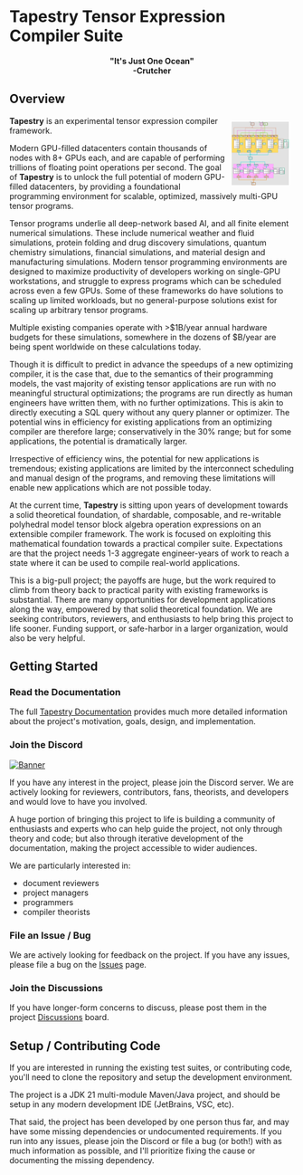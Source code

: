 # Tapestry Tensor Expression Compiler Suite

<center><b>"It's Just One Ocean"<br/>-Crutcher</b></center>

## Overview

<img style="float: right; width: 20%; margin: 10px" alt="linear.relu.4x" src="docs/media/linear.relu.4x.ortho.jpg"/>

**Tapestry** is an experimental tensor expression compiler framework.

Modern GPU-filled datacenters contain thousands of nodes with 8+ GPUs each, and are capable of
performing trillions of floating point operations per second. The goal of **Tapestry** is to unlock
the full potential of modern GPU-filled datacenters, by providing a foundational programming
environment for scalable, optimized, massively multi-GPU tensor programs.

Tensor programs underlie all deep-network based AI, and all finite element numerical simulations.
These include numerical weather and fluid simulations, protein folding and drug discovery
simulations, quantum chemistry simulations, financial simulations, and material design and
manufacturing simulations. Modern tensor programming environments are designed to maximize
productivity of developers working on single-GPU workstations, and struggle to express programs
which can be scheduled across even a few GPUs. Some of these frameworks do have solutions to scaling
up limited workloads, but no general-purpose solutions exist for scaling up arbitrary tensor
programs.

Multiple existing companies operate with >$1B/year annual hardware budgets for these simulations,
somewhere in the dozens of $B/year are being spent worldwide on these calculations today.

Though it is difficult to predict in advance the speedups of a new optimizing compiler, it is the
case that, due to the semantics of their programming models, the vast majority of existing tensor
applications are run with no meaningful structural optimizations; the programs are run directly as
human engineers have written them, with no further optimizations. This is akin to directly executing
a SQL query without any query planner or optimizer. The potential wins in efficiency for existing
applications from an optimizing compiler are therefore large; conservatively in the 30% range; but
for some applications, the potential is dramatically larger.

Irrespective of efficiency wins, the potential for new applications is tremendous; existing
applications are limited by the interconnect scheduling and manual design of the programs, and
removing these limitations will enable new applications which are not possible today.

At the current time, **Tapestry** is sitting upon years of development towards a solid theoretical
foundation, of shardable, composable, and re-writable polyhedral model tensor block algebra
operation expressions on an extensible compiler framework. The work is focused on exploiting this
mathematical foundation towards a practical compiler suite. Expectations are that the project needs
1-3 aggregate engineer-years of work to reach a state where it can be used to compile real-world
applications.

This is a big-pull project; the payoffs are huge, but the work required to climb from theory back to
practical parity with existing frameworks is substantial. There are many opportunities for
development applications along the way, empowered by that solid theoretical foundation. We are
seeking contributors, reviewers, and enthusiasts to help bring this project to life sooner. Funding
support, or safe-harbor in a larger organization, would also be very helpful.

## Getting Started

### Read the Documentation

The full [Tapestry Documentation](docs/README.md) provides much more detailed information about the
project's motivation, goals, design, and implementation.

### Join the Discord

[![Banner](https://invidget.switchblade.xyz/PNpSrFMeUb?theme=light)](https://discord.gg/PNpSrFMeUb)

If you have any interest in the project, please join the Discord server. We are actively looking for
reviewers, contributors, fans, theorists, and developers and would love to have you involved.

A huge portion of bringing this project to life is building a community of enthusiasts and experts
who can help guide the project, not only through theory and code; but also through iterative
development of the documentation, making the project accessible to wider audiences.

We are particularly interested in:

- document reviewers
- project managers
- programmers
- compiler theorists

### File an Issue / Bug

We are actively looking for feedback on the project. If you have any issues, please file a bug on
the [Issues](https://github.com/crutcher/tapestry/issues) page.

### Join the Discussions

If you have longer-form concerns to discuss, please post them in the project
[Discussions](https://github.com/crutcher/loom/discussions) board.

## Setup / Contributing Code

If you are interested in running the existing test suites, or contributing code, you'll need to
clone the repository and setup the development environment.

The project is a JDK 21 multi-module Maven/Java project, and should be setup in any modern
development IDE (JetBrains, VSC, etc).

That said, the project has been developed by one person thus far, and may have some missing
dependencies or undocumented requirements. If you run into any issues, please join the Discord or
file a bug (or both!) with as much information as possible, and I'll prioritize fixing the cause or
documenting the missing dependency.
